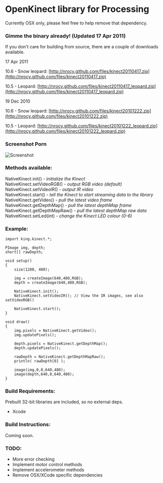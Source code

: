 # OpenKinect library for Processing

Currently OSX only, please feel free to help remove that dependency.

### Gimme the binary already! (Updated 17 Apr 2011)

If you don't care for building from source, there are a couple of downloads available.

17 Apr 2011

10.6 - Snow leopard: [http://nrocy.github.com/files/kinect20110417.zip](http://nrocy.github.com/files/kinect20110417.zip)

10.5 - Leopard: [http://nrocy.github.com/files/kinect20110417_leopard.zip](http://nrocy.github.com/files/kinect20110417_leopard.zip)

19 Dec 2010

10.6 - Snow leopard: [http://nrocy.github.com/files/kinect20101222.zip](http://nrocy.github.com/files/kinect20101222.zip)

10.5 - Leopard: [http://nrocy.github.com/files/kinect20101222_leopard.zip](http://nrocy.github.com/files/kinect20101222_leopard.zip)

### Screenshot Porn

![Screenshot](http://nrocy.github.com/images/processing_screenshot.jpg)

### Methods available:

NativeKinect.init() - _initialize the Kinect_<br />
NativeKinect.setVideoRGB() - _output RGB video (default)_<br />
NativeKinect.setVideoIR() - _output IR video_<br />
NativeKinect.start() - _tell the Kinect to start streaming data to the library_<br />
NativeKinect.getVideo() - _pull the latest video frame_<br />
NativeKinect.getDepthMap() - _pull the latest depthMap frame_<br />
NativeKinect.getDepthMapRaw() - _pull the latest depthMap raw data_<br />
NativeKinect.setLed(int) - _change the Kinect LED colour (0-6)_

### Example:

	import king.kinect.*;

	PImage img, depth;
	short[] rawDepth;

	void setup()
	{
		size(1280, 480);
		
		img = createImage(640,480,RGB);
		depth = createImage(640,480,RGB);
		
		NativeKinect.init();
		NativeKinect.setVideoIR(); // View the IR images, see also setVideoRGB()

		NativeKinect.start();
	}

	void draw()
	{
		img.pixels = NativeKinect.getVideo();
		img.updatePixels();

		depth.pixels = NativeKinect.getDepthMap();
		depth.updatePixels();

		rawDepth = NativeKinect.getDepthMapRaw();
		println( rawDepth[0] );

		image(img,0,0,640,480);
		image(depth,640,0,640,480);
	}

### Build Requirements:

Prebuilt 32-bit libraries are included, so no external deps.

- Xcode

### Build Instructions:

Coming soon.

### TODO:

- More error checking
- Implement motor control methods
- Implement accelerometer methods
- Remove OSX/XCode specific dependencies

